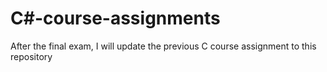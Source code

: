 # C#-course-assignments
After the final exam, I will update the previous C course assignment to this repository
